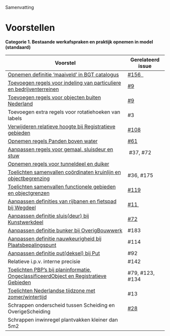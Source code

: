 Samenvatting

Voorstellen
===========

**Categorie 1. Bestaande werkafspraken en praktijk opnemen in model
(standaard)**

| **Voorstel**                                                                                                                                                                                                                             | **Gerelateerd issue**                                       |
|------------------------------------------------------------------------------------------------------------------------------------------------------------------------------------------------------------------------------------------|-------------------------------------------------------------|
| [Opnemen definitie ‘maaiveld’ in BGT catalogus](https://geonovum.github.io/IMGeo2018/wijzigingsvoorstel/#opnemen-definitie-maaiveld-in-bgt-catalogus)                                                                                    | [\#156  ](https://github.com/Geonovum/IMGeo2018/issues/156) |
| [Toevoegen regels voor indeling van particuliere en bedrijventerreinen](https://geonovum.github.io/IMGeo2018/wijzigingsvoorstel/#toevoegen-regels-voor-indeling-van-particuliere-en-bedrijventerreinen)                                  | [\#9](https://github.com/Geonovum/IMGeo2018/issues/9)       |
| [Toevoegen regels voor objecten buiten Nederland](https://geonovum.github.io/IMGeo2018/wijzigingsvoorstel/#toevoegen-regels-voor-objecten-buiten-nederland)                                                                              | [\#9](https://github.com/Geonovum/IMGeo2018/issues/9)       |
| Toevoegen extra regels voor rotatiehoeken van labels                                                                                                                                                                                     | \#3                                                         |
| [Verwijderen relatieve hoogte bij Registratieve gebieden](https://geonovum.github.io/IMGeo2018/wijzigingsvoorstel/#verwijderen-relatieve-hoogte-bij-registratieve-gebieden)                                                              | [\#108](https://github.com/Geonovum/IMGeo2018/issues/108)   |
| [Opnemen regels Panden boven water](https://geonovum.github.io/IMGeo2018/wijzigingsvoorstel/#opnemen-afbakeningsregels-panden-boven-water)                                                                                               | [\#61](https://github.com/Geonovum/IMGeo2018/issues/61)     |
| [Aanpassen regels voor gemaal, sluisdeur en stuw](https://geonovum.github.io/IMGeo2018/wijzigingsvoorstel/#aanpassen-afbakeningsregels-voor-gemaal-sluisdeur-en-stuw)                                                                    |  \#37, \#72                                                 |
| [Opnemen regels voor tunneldeel en duiker](https://geonovum.github.io/IMGeo2018/wijzigingsvoorstel/#opnemen-afbakeningsregels-voor-tunneldeel-en-duiker)                                                                                 |                                                             |
| [Toelichten samenvallen coördinaten kruinlijn en objectbegrenzing](https://geonovum.github.io/IMGeo2018/wijzigingsvoorstel/#toelichten-samenvallen-co-rdinaten-kruinlijn-en-objectbegrenzing)                                            | \#36, \#175                                                 |
| [Toelichten samenvallen functionele gebieden en objectgrenzen](https://geonovum.github.io/IMGeo2018/wijzigingsvoorstel/#toelichten-samenvallen-functionele-gebieden-en-objectgrenzen)                                                    | [\#119](https://github.com/Geonovum/IMGeo2018/issues/119)   |
| [Aanpassen definities van rijbanen en fietspad bij Wegdeel](https://geonovum.github.io/IMGeo2018/wijzigingsvoorstel/#aanpassen-definities-van-rijbanen-en-fietspad-bij-wegdeel)                                                          | [\#11 ](https://github.com/Geonovum/IMGeo2018/issues/11)    |
| [Aanpassen definitie sluis(deur) bij Kunstwerkdeel](https://geonovum.github.io/IMGeo2018/wijzigingsvoorstel/#aanpassen-definitie-sluis-deur-bij-kunstwerkdeel)                                                                           | [\#72](https://github.com/Geonovum/IMGeo2018/issues/72)     |
| [Aanpassen definitie bunker bij OverigBouwwerk](https://geonovum.github.io/IMGeo2018/wijzigingsvoorstel/#aanpassen-definitie-bunker-bij-overigbouwwerk)                                                                                  | \#183                                                       |
| [Aanpassen definitie nauwkeurigheid bij Plaatsbepalingspunt](https://geonovum.github.io/IMGeo2018/wijzigingsvoorstel/#aanpassen-definitie-nauwkeurigheid-bij-plaatsbepalingspunt)                                                        | \#114                                                       |
| [Aanpassen definitie put(deksel) bij Put](https://geonovum.github.io/IMGeo2018/wijzigingsvoorstel/#aanpassen-definitie-put-deksel-bij-put)                                                                                               | \#92                                                        |
| Relatieve i.p.v. interne precisie                                                                                                                                                                                                        | \#142                                                       |
| [Toelichten PBP’s bij planinformatie, OngeclassificeerdObject en Registratieve Gebieden](https://geonovum.github.io/IMGeo2018/wijzigingsvoorstel/#toelichten-pbp-s-bij-planinformatie-ongeclassificeerdobject-en-registratieve-gebieden) | \#79, \#123, \#134                                          |
| [Toelichten Nederlandse tijdzone met zomer/wintertijd](https://geonovum.github.io/IMGeo2018/wijzigingsvoorstel/#toelichten-nederlandse-tijdzone-met-zomer-wintertijd)                                                                    | \#13                                                        |
| Schrappen onderscheid tussen Scheiding en OverigeScheiding                                                                                                                                                                               | [\#28](https://github.com/Geonovum/IMGeo2018/issues/28)     |
| Schrappen inwinregel plantvakken kleiner dan 5m2                                                                                                                                                                                         |                                                             |
